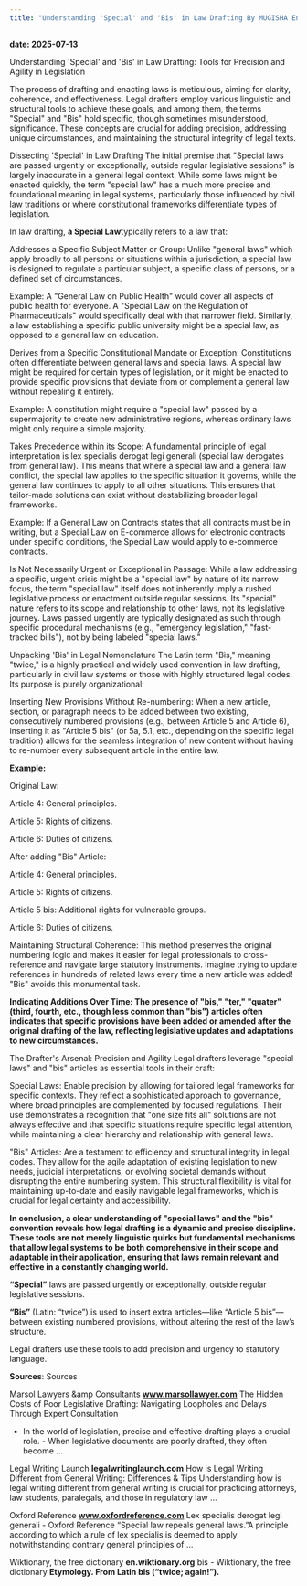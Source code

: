 ```yaml
---
title: "Understanding 'Special' and 'Bis' in Law Drafting By MUGISHA Enock"
---
```


**date: 2025-07-13** 

Understanding 'Special' and 'Bis' in Law Drafting: Tools for Precision and Agility in Legislation

The process of drafting and enacting laws is meticulous, aiming for clarity, coherence, and effectiveness. Legal drafters employ various linguistic and structural tools to achieve these goals, and among them, the terms "Special" and "Bis" hold specific, though sometimes misunderstood, significance. These concepts are crucial for adding precision, addressing unique circumstances, and maintaining the structural integrity of legal texts.


Dissecting 'Special' in Law Drafting
The initial premise that "Special laws are passed urgently or exceptionally, outside regular legislative sessions" is largely inaccurate in a general legal context. While some laws might be enacted quickly, the term "special law" has a much more precise and foundational meaning in legal systems, particularly those influenced by civil law traditions or where constitutional frameworks differentiate types of legislation.

In law drafting, **a Special Law**typically refers to a law that:

Addresses a Specific Subject Matter or Group: Unlike "general laws" which apply broadly to all persons or situations within a jurisdiction, a special law is designed to regulate a particular subject, a specific class of persons, or a defined set of circumstances.

Example: A "General Law on Public Health" would cover all aspects of public health for everyone. A "Special Law on the Regulation of Pharmaceuticals" would specifically deal with that narrower field. Similarly, a law establishing a specific public university might be a special law, as opposed to a general law on education.

Derives from a Specific Constitutional Mandate or Exception: Constitutions often differentiate between general laws and special laws. A special law might be required for certain types of legislation, or it might be enacted to provide specific provisions that deviate from or complement a general law without repealing it entirely.

Example: A constitution might require a "special law" passed by a supermajority to create new administrative regions, whereas ordinary laws might only require a simple majority.

Takes Precedence within its Scope: A fundamental principle of legal interpretation is lex specialis derogat legi generali (special law derogates from general law). This means that where a special law and a general law conflict, the special law applies to the specific situation it governs, while the general law continues to apply to all other situations. This ensures that tailor-made solutions can exist without destabilizing broader legal frameworks.

Example: If a General Law on Contracts states that all contracts must be in writing, but a Special Law on E-commerce allows for electronic contracts under specific conditions, the Special Law would apply to e-commerce contracts.

Is Not Necessarily Urgent or Exceptional in Passage: While a law addressing a specific, urgent crisis might be a "special law" by nature of its narrow focus, the term "special law" itself does not inherently imply a rushed legislative process or enactment outside regular sessions. Its "special" nature refers to its scope and relationship to other laws, not its legislative journey. Laws passed urgently are typically designated as such through specific procedural mechanisms (e.g., "emergency legislation," "fast-tracked bills"), not by being labeled "special laws."

Unpacking 'Bis' in Legal Nomenclature
The Latin term "Bis," meaning "twice," is a highly practical and widely used convention in law drafting, particularly in civil law systems or those with highly structured legal codes. Its purpose is purely organizational:

Inserting New Provisions Without Re-numbering: When a new article, section, or paragraph needs to be added between two existing, consecutively numbered provisions (e.g., between Article 5 and Article 6), inserting it as "Article 5 bis" (or 5a, 5.1, etc., depending on the specific legal tradition) allows for the seamless integration of new content without having to re-number every subsequent article in the entire law.

**Example:**

Original Law:

Article 4: General principles.

Article 5: Rights of citizens.

Article 6: Duties of citizens.

After adding "Bis" Article:

Article 4: General principles.

Article 5: Rights of citizens.

Article 5 bis: Additional rights for vulnerable groups.

Article 6: Duties of citizens.

Maintaining Structural Coherence: This method preserves the original numbering logic and makes it easier for legal professionals to cross-reference and navigate large statutory instruments. Imagine trying to update references in hundreds of related laws every time a new article was added! "Bis" avoids this monumental task.

**Indicating Additions Over Time: The presence of "bis," "ter," "quater" (third, fourth, etc., though less common than "bis") articles often indicates that specific provisions have been added or amended after the original drafting of the law, reflecting legislative updates and adaptations to new circumstances.**

The Drafter's Arsenal: Precision and Agility
Legal drafters leverage "special laws" and "bis" articles as essential tools in their craft:

Special Laws: Enable precision by allowing for tailored legal frameworks for specific contexts. They reflect a sophisticated approach to governance, where broad principles are complemented by focused regulations. Their use demonstrates a recognition that "one size fits all" solutions are not always effective and that specific situations require specific legal attention, while maintaining a clear hierarchy and relationship with general laws.

"Bis" Articles: Are a testament to efficiency and structural integrity in legal codes. They allow for the agile adaptation of existing legislation to new needs, judicial interpretations, or evolving societal demands without disrupting the entire numbering system. This structural flexibility is vital for maintaining up-to-date and easily navigable legal frameworks, which is crucial for legal certainty and accessibility.

**In conclusion, a clear understanding of "special laws" and the "bis" convention reveals how legal drafting is a dynamic and precise discipline. These tools are not merely linguistic quirks but fundamental mechanisms that allow legal systems to be both comprehensive in their scope and adaptable in their application, ensuring that laws remain relevant and effective in a constantly changing world.**

**“Special”** laws are passed urgently or exceptionally, outside regular legislative sessions.

**“Bis”** (Latin: “twice”) is used to insert extra articles—like “Article 5 bis”—between existing numbered provisions, without altering the rest of the law’s structure.

Legal drafters use these tools to add precision and urgency to statutory language.

**Sources**: Sources


Marsol Lawyers &amp Consultants
**www.marsollawyer.com**
The Hidden Costs of Poor Legislative Drafting: Navigating Loopholes and Delays Through Expert Consultation
- In the world of legislation, precise and effective drafting plays a crucial role. - When legislative documents are poorly drafted, they often become ...

Legal Writing Launch
**legalwritinglaunch.com**
How is Legal Writing Different from General Writing: Differences & Tips
Understanding how is legal writing different from general writing is crucial for practicing attorneys, law students, paralegals, and those in regulatory law ...

Oxford Reference
**www.oxfordreference.com**
Lex specialis derogat legi generali - Oxford Reference
“Special law repeals general laws.”A principle according to which a rule of lex specialis is deemed to apply notwithstanding contrary general principles of ...

Wiktionary, the free dictionary
**en.wiktionary.org**
bis - Wiktionary, the free dictionary
**Etymology. From Latin bis (“twice; again!”).**
